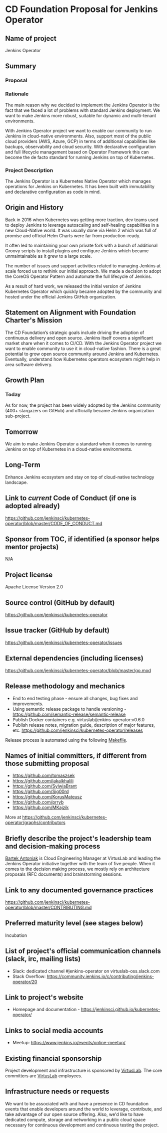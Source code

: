 # CD Foundation Proposal for Jenkins Operator

## Name of project

Jenkins Operator

## Summary

### Proposal

### Rationale

The main reason why we decided to implement the Jenkins Operator is the fact that we faced a lot of problems with standard Jenkins deployment. We want to make Jenkins more robust, suitable for dynamic and multi-tenant environments.

With Jenkins Operator project we want to enable our community to run Jenkins in cloud-native environments. Also, support most of the public cloud providers (AWS, Azure, GCP) in terms of additional capabilities like backups, observability and cloud security.
With declarative configuration and full lifecycle management based on Operator Framework this can become the de facto standard for running Jenkins on top of Kubernetes.

### Project Description

The Jenkins Operator is a Kubernetes Native Operator which manages operations for Jenkins on Kubernetes. It has been built with immutability and declarative configuration as code in mind.

## Origin and History

Back in 2016 when Kubernetes was getting more traction, dev teams used to deploy Jenkins to leverage autoscaling and self-healing capabilities in a new Cloud-Native world. It was usually done via Helm 2 which was full of promise and official Helm Charts were far from production-ready.

It often led to maintaining your own private fork with a bunch of additional Groovy scripts to install plugins and configure Jenkins which became unmaintainable as it grew to a large scale.

The number of issues and support activities related to managing Jenkins at scale forced us to rethink our initial approach. We made a decision to adopt the CoreOS Operator Pattern and automate the full lifecycle of Jenkins.

As a result of hard work, we released the initial version of Jenkins Kubernetes Operator which quickly became adopted by the community and hosted under the official Jenkins GitHub organization.

## Statement on Alignment with Foundation Charter's Mission

The CD Foundation’s strategic goals include driving the adoption of continuous delivery and open source. Jenkins itself covers a significant market share when it comes to CI/CD. With the Jenkins Operator project we want to enable community to use it in cloud-native fashion.
There is a great potential to grow open source community around Jenkins and Kubernetes. Eventually, understand how Kubernetes operators ecosystem might help in area software delivery.   

## Growth Plan

### Today

As for now, the project has been widely adopted by the Jenkins community (400+ stargazers on GitHub) and officially became Jenkins organization sub-project.

## Tomorrow

We aim to make Jenkins Operator a standard when it comes to running Jenkins on top of Kubernetes in a cloud-native environments.

## Long-Term

Enhance Jenkins ecosystem and stay on top of cloud-native technology landscape.

## Link to *current* Code of Conduct (if one is adopted already)

https://github.com/jenkinsci/kubernetes-operator/blob/master/CODE_OF_CONDUCT.md

## Sponsor from TOC, if identified (a sponsor helps mentor projects)

N/A

## Project license

Apache License Version 2.0

## Source control (GitHub by default)

https://github.com/jenkinsci/kubernetes-operator

## Issue tracker (GitHub by default)

https://github.com/jenkinsci/kubernetes-operator/issues

## External dependencies (including licenses)

https://github.com/jenkinsci/kubernetes-operator/blob/master/go.mod

## Release methodology and mechanics

* End to end testing phase - ensure all changes, bug fixes and improvements.
* Using semantic release package to handle versioning - https://github.com/semantic-release/semantic-release
* Publish Docker containers e.g. virtuslab/jenkins-operator:v0.6.0
* Publish release notes, migration guide, description of major features, etc. https://github.com/jenkinsci/kubernetes-operator/releases

Release process is automated using the following [Makefile](https://github.com/jenkinsci/kubernetes-operator/blob/master/Makefile).

## Names of initial committers, if different from those submitting proposal

* https://github.com/tomaszsek
* https://github.com/jakalkhalili
* https://github.com/SylwiaBrant
* https://github.com/Sig00rd
* https://github.com/KorusMateusz
* https://github.com/prryb
* https://github.com/MKajzik

More at https://github.com/jenkinsci/kubernetes-operator/graphs/contributors

## Briefly describe the project's leadership team and decision-making process

[Bartek Antoniak](https://github.com/antoniaklja) is Cloud Engineering Manager at VirtusLab and leading the Jenkins Operator initiative together with the team of five people. 
When it comes to the decision making process, we mostly rely on architecture proposals (RFC documents) and brainstorming sessions.

## Link to any documented governance practices

https://github.com/jenkinsci/kubernetes-operator/blob/master/CONTRIBUTING.md

## Preferred maturity level (see stages below)

Incubation

## List of project's official communication channels (slack, irc, mailing lists)

* Slack: dedicated channel #jenkins-operator on virtuslab-oss.slack.com
* Stack Overflow: https://community.jenkins.io/c/contributing/jenkins-operator/20

## Link to project's website 

* Homepage and documentation - https://jenkinsci.github.io/kubernetes-operator/

## Links to social media accounts

* Meetup: https://www.jenkins.io/events/online-meetup/

## Existing financial sponsorship

Project development and infrastructure is sponsored by [VirtusLab](https://virtuslab.com/). The core committers are [VirtusLab](https://virtuslab.com/) employees.

## Infrastructure needs or requests

We want to be associated with and have a presence in CD foundation events that enable developers around the world to leverage, contribute, and take advantage of our open source offering.
Also, we'd like to have dedicated compute, storage and networking in a public cloud space necessary for continuous development and continuous testing the project.